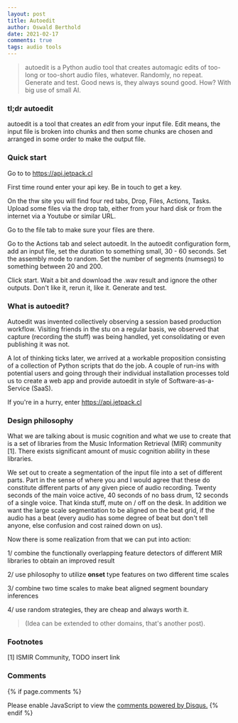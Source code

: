 ```yaml
---
layout: post
title: Autoedit
author: Oswald Berthold
date: 2021-02-17
comments: true
tags: audio tools
---
```


> autoedit is a Python audio tool that creates automagic edits of
> too-long or too-short audio files, whatever. Randomly, no
> repeat. Generate and test. Good news is, they always sound
> good. How? With big use of small AI.

### tl;dr autoedit

autoedit is a tool that creates an *edit* from your input file. Edit
means, the input file is broken into chunks and then some chunks are
chosen and arranged in some order to make the output file.

### Quick start

Go to to https://api.jetpack.cl

First time round enter your api key. Be in touch to get a key.

On the thw site you will find four red tabs, Drop, Files, Actions,
Tasks. Upload some files via the drop tab, either from your hard disk
or from the internet via a Youtube or similar URL.

Go to the file tab to make sure your files are there.

Go to the Actions tab and select autoedit. In the autoedit
configuration form, add an input file, set the duration to something
small, 30 - 60 seconds. Set the assembly mode to random. Set the
number of segments (numsegs) to something between 20 and 200.

Click start. Wait a bit and download the .wav result and ignore the
other outputs. Don't like it, rerun it, like it. Generate and test.

### What is autoedit?

Autoedit was invented collectively observing a session based
production workflow. Visiting friends in the stu on a regular basis,
we observed that capture (recording the stuff) was being handled, yet
consolidating or even publishing it was not.

A lot of thinking ticks later, we arrived at a workable proposition
consisting of a collection of Python scripts that do the job. A couple
of run-ins with potential users and going through their individual
installation processes told us to create a web app and provide
autoedit in style of Software-as-a-Service (SaaS).

If you're in a hurry, enter https://api.jetpack.cl

### Design philosophy

What we are talking about is music cognition and what we use to create
that is a set of libraries from the Music Information Retrieval (MIR)
community [1]. There exists significant amount of music cognition
ability in these libraries.

We set out to create a segmentation of the input file into a set of
different parts. Part in the sense of where you and I would agree that
these do constitute different parts of any given piece of audio
recording. Twenty seconds of the main voice active, 40 seconds of no
bass drum, 12 seconds of a single voice. That kinda stuff, mute on /
off on the desk. In addition we want the large scale segmentation to
be aligned on the beat grid, if the audio has a beat (every audio has
some degree of beat but don't tell anyone, else confusion and cost
rained down on us).

Now there is some realization from that we can put into action:

1/ combine the functionally overlapping feature detectors of different
MIR libraries to obtain an improved result

2/ use philosophy to utilize **onset** type features on two different
time scales

3/ combine two time scales to make beat aligned segment boundary
inferences

4/ use random strategies, they are cheap and always worth it. 

> (Idea can be extended to other domains, that's another post).



### Footnotes

[1] ISMIR Community, TODO insert link

### Comments

{% if page.comments %}
<div id="disqus_thread"></div>
<script>

/**
*  RECOMMENDED CONFIGURATION VARIABLES: EDIT AND UNCOMMENT THE SECTION BELOW TO INSERT DYNAMIC VALUES FROM YOUR PLATFORM OR CMS.
*  LEARN WHY DEFINING THESE VARIABLES IS IMPORTANT: https://disqus.com/admin/universalcode/#configuration-variables*/
/*
var disqus_config = function () {
this.page.url = PAGE_URL;  // Replace PAGE_URL with your page's canonical URL variable
this.page.identifier = PAGE_IDENTIFIER; // Replace PAGE_IDENTIFIER with your page's unique identifier variable
};
*/
(function() { // DON'T EDIT BELOW THIS LINE
var d = document, s = d.createElement('script');
s.src = '//x75.disqus.com/embed.js';
s.setAttribute('data-timestamp', +new Date());
(d.head || d.body).appendChild(s);
})();
</script>
<noscript>Please enable JavaScript to view the <a href="https://disqus.com/?ref_noscript">comments powered by Disqus.</a></noscript>
{% endif %}

